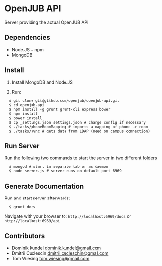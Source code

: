 # OpenJUB API

Server providing the actual OpenJUB API

## Dependencies
- Node.JS + npm
- MongoDB

## Install

1. Install MongoDB and Node.JS

2. Run:

```
  $ git clone git@github.com/openjub/openjub-api.git
  $ cd openjub-api
  $ npm install -g grunt grunt-cli express bower
  $ npm install
  $ bower install
  $ cp _settings.json settings.json # change config if necessary
  $ ./tasks/phoneRoomMapping # imports a mapping of phone -> room
  $ ./tasks/sync # gets data from LDAP (need on campus connection)
```

## Run Server

Run the following two commands to start the server in two different folders

```
  $ mongod # start in separate tab or as daemon
  $ node server.js # server runs on default port 6969
```

## Generate Documentation

Run and start server afterwards:

```
  $ grunt docs
```

Navigate with your browser to: `http://localhost:6969/docs` or `http://localhost:6969/api`


## Contributors
- Dominik Kundel <dominik.kundel@gmail.com>
- Dmitrii Cuclescin <dmitrii.cucleschin@gmail.com>
- Tom Wiesing <tom.wiesing@gmail.com>
